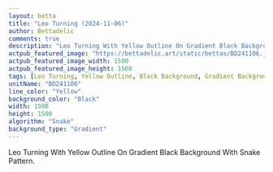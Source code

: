```yaml
---
layout: betta
title: "Leo Turning (2024-11-06)"
author: Bettadelic
comments: true
description: "Leo Turning With Yellow Outline On Gradient Black Background With Snake Pattern."
actpub_featured_image: "https://bettadelic.art/static/bettas/BD241106.jpg"
actpub_featured_image_width: 1500
actpub_featured_image_height: 1500
tags: [Leo Turning, Yellow Outline, Black Background, Gradient Background Pattern, Snake Pattern, November 2024]
unitName: "BD241106"
line_color: "Yellow"
background_color: "Black"
width: 1500
height: 1500
algorithm: "Snake"
background_type: "Gradient"
---
```


Leo Turning With Yellow Outline On Gradient Black Background With Snake Pattern.
